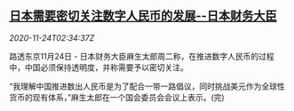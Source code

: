 <!--1606186395000-->
[日本需要密切关注数字人民币的发展--日本财务大臣](https://cn.reuters.com/article/japan-digital-renminbi-1124-tues-idCNKBS284083)
------

<div><i>2020-11-24T02:34:37Z</i></div><p>路透东京11月24日 - 日本财务大臣麻生太郎周二称，在推进数字人民币的过程中，中国必须保持透明度，并称需要予以密切关注。</p><p>“我理解中国推进数出人民币是为了配合一带一路倡议，同时挑战美元作为全球性货币的现有体系，”麻生太郎在一个国会委员会会议上表示。(完)</p>
